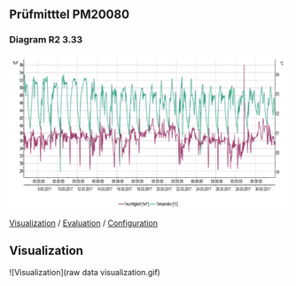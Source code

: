 ## Prüfmitttel PM20080

### Diagram R2 3.33

![Diagram](rawdata_diagram.PNG)

[Visualization](https://thingspeak.com/channels/263535) / [Evaluation](https://thingspeak.com/channels/264618) / [Configuration](https://thingspeak.com/channels/265494)

## Visualization

![Visualization](raw data visualization.gif)

